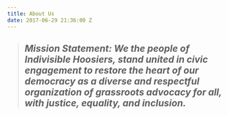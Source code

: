 ```yaml
---
title: About Us
date: 2017-06-29 21:36:00 Z
---
```


> ## *Mission Statement: We the people of Indivisible Hoosiers, stand united in civic engagement to restore the heart of our democracy as a diverse and respectful organization of grassroots advocacy for all, with justice, equality, and inclusion.*